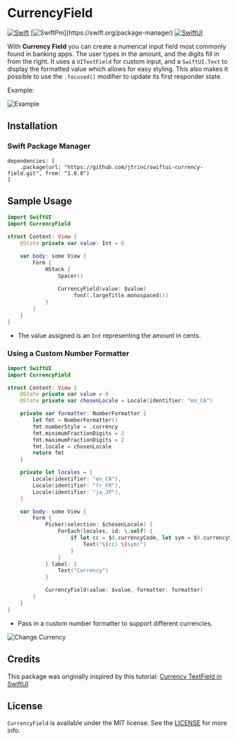 # CurrencyField

[![Swift](https://img.shields.io/badge/swift-5.0-orange.svg)](https://developer.apple.com/swift/)
[![SwiftPm](https://img.shields.io/badge/swiftpm-compatible-limegreen.svg?)](https://swift.org/package-manager)
[![SwiftUI](https://img.shields.io/badge/swiftUI-blue.svg)](https://developer.apple.com/xcode/swiftui/)

With **Currency Field** you can create a numerical input field most commonly found in banking apps. The user types in the amount, and the digits fill in from the right. It uses a `UITextField` for custom input, and a `SwiftUI.Text` to display the formatted value which allows for easy styling. This also makes it possible to use the `.focused()` modifier to update its first responder state.

Example:

![Example](https://trinchero.me/samples/swiftui-currency-field-sample-1.gif)

## Installation

### Swift Package Manager

```text
dependencies: [
    .package(url: "https://github.com/jtrinc/swiftui-currency-field.git", from: "1.0.0")
]
```

## Sample Usage

```swift
import SwiftUI
import CurrencyField

struct Content: View {
    @State private var value: Int = 0

    var body: some View {
        Form {
            HStack {
                Spacer()
                
                CurrencyField(value: $value)
                    .font(.largeTitle.monospaced())
            }
        }
    }
}
```

* The value assigned is an `Int` representing the amount in cents.

### Using a Custom Number Formatter

```swift
import SwiftUI
import CurrencyField

struct Content: View {
    @State private var value = 0
    @State private var chosenLocale = Locale(identifier: "en_CA")

    private var formatter: NumberFormatter {
        let fmt = NumberFormatter()
        fmt.numberStyle = .currency
        fmt.minimumFractionDigits = 2
        fmt.maximumFractionDigits = 2
        fmt.locale = chosenLocale
        return fmt
    }

    private let locales = [
        Locale(identifier: "en_CA"),
        Locale(identifier: "fr_FR"),
        Locale(identifier: "ja_JP"),
    ]

    var body: some View {
        Form {
            Picker(selection: $chosenLocale) {
                ForEach(locales, id: \.self) {
                    if let cc = $0.currencyCode, let sym = $0.currencySymbol {
                        Text("\(cc) \(sym)")
                    }
                }
            } label: {
                Text("Currency")
            }

            CurrencyField(value: $value, formatter: formatter)
        }
    }
}
```

* Pass in a custom number formatter to support different currencies.

![Change Currency](https://trinchero.me/samples/swiftui-currency-field-sample-2.gif)

## Credits

This package was originally inspired by this tutorial: [Currency TextField in SwiftUI](https://benoitpasquier.com/currency-textfield-in-swiftui/)

## License

`CurrencyField` is available under the MIT license. See the [LICENSE](/LICENSE) for more info.
